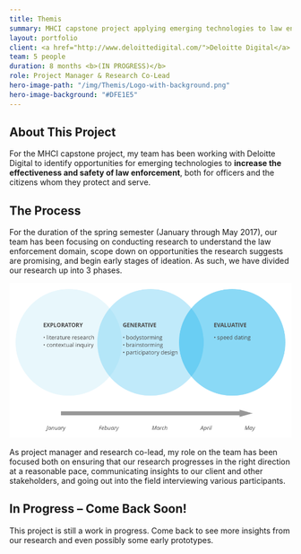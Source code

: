 ```yaml
---
title: Themis
summary: MHCI capstone project applying emerging technologies to law enforcement. (IN PROGRESS)
layout: portfolio
client: <a href="http://www.deloittedigital.com/">Deloitte Digital</a>
team: 5 people
duration: 8 months <b>(IN PROGRESS)</b>
role: Project Manager & Research Co-Lead
hero-image-path: "/img/Themis/Logo-with-background.png"
hero-image-background: "#DFE1E5"
---
```


<!--<h3>About the Client</h3>
<p>Deloitte Digital is a globally located digital consulting firm that works with a broad spectrum of clients, including various law enforcement agencies in the Unites States government.</p>-->

<h2>About This Project</h2>
<p>For the MHCI capstone project, my team has been working with Deloitte Digital to identify opportunities for emerging technologies to <b>increase the effectiveness and safety of law enforcement</b>, both for officers and the citizens whom they protect and serve.</p>

<h2>The Process</h2>
<p>For the duration of the spring semester (January through May 2017), our team has been focusing on conducting research to understand the law enforcement domain, scope down on opportunities the research suggests are promising, and begin early stages of ideation. As such, we have divided our research up into 3 phases.</p>
<img class="portfolio-img" src="../img/Themis/Spring-Research-Process.png">
<p>As project manager and research co-lead, my role on the team has been focused both on ensuring that our research progresses in the right direction at a reasonable pace, communicating insights to our client and other stakeholders, and going out into the field interviewing various participants.</p>

<h2>In Progress – Come Back Soon!</h2>
<p>This project is still a work in progress. Come back to see more insights from our research and even possibly some early prototypes.</p>